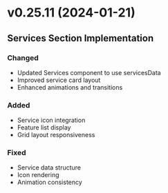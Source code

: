 # v0.25.11 (2024-01-21)

## Services Section Implementation

### Changed
- Updated Services component to use servicesData
- Improved service card layout
- Enhanced animations and transitions

### Added
- Service icon integration
- Feature list display
- Grid layout responsiveness

### Fixed
- Service data structure
- Icon rendering
- Animation consistency
